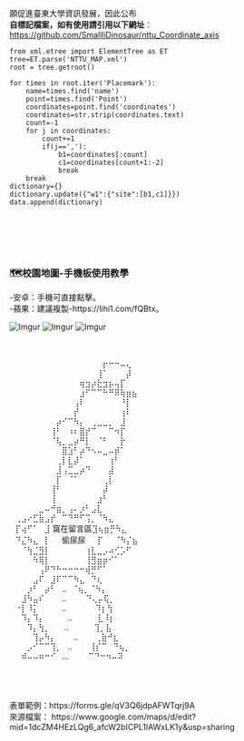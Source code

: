 願促進臺東大學資訊發展，因此公布
<br><strong>自標記檔案，如有使用請引用以下網址</strong>：
<br>
https://github.com/SmallliDinosaur/nttu_Coordinate_axis
```
from xml.etree import ElementTree as ET
tree=ET.parse('NTTU_MAP.xml')
root = tree.getroot()

for times in root.iter('Placemark'):
    name=times.find('name')
    point=times.find('Point')
    coordinates=point.find('coordinates')
    coordinates=str.strip(coordinates.text)
    count=-1
    for j in coordinates:
        count+=1
        if(j==','):
            b1=coordinates[:count]
            c1=coordinates[count+1:-2]
            break
    break
dictionary={}
dictionary.update({"w1":{"site":[b1,c1]}})
data.append(dictionary)
```

<br>
<br>
<br>
<br>
<h3>🗺️校園地圖-手機板使用教學</h3>
-安卓：手機可直接點擊。<br>
-蘋果：建議複製-https://lihi1.com/fQBtx。
<br>

![Imgur](https://i.imgur.com/U8fMIu3.jpeg "教學1")
![Imgur](https://i.imgur.com/yasqBhv.jpeg "教學2")
![Imgur](https://i.imgur.com/Wa1DMXJ.jpeg "教學3")


<br>
<br>⠀⠀⠀⠀⠀⠀⠀⠀⠀⠀⠀⠀⠀⠀⠀⠀⡖⠒⠒⠤⢄⠀⠀⠀
<br>⠀⠀⠀⠀⠀⠀⠀⠀⠀⠀⠀⠀⠀⠀⠀⢸⠁⠀⠀⠀⡼⠀⠀⠀⠀ ⠀
<br>⠀⠀⠀⠀⠀⠀⠀⠀⠀⠀⠀⠀⢶⣲⡴⣗⣲⡦⢤⡏⠀⠀⠀⠀⠀
<br>⠀⠀⠀⠀⠀⠀⠀⠀⠀⠀⠀⠀⣰⠋⠉⠉⠓⠛⠿⢷⣶⣦⠀⠀⠀
<br>⠀⠀⠀⠀⠀⠀⠀⠀⠀⠀⠀⢠⠇⠀⠀⠀⠀⠀⠀⠘⡇⠀⠀⠀⠀
<br>⠀⠀⠀⠀⠀⠀⠀⠀⠀⠀⠀⡞⠀⠀⠀⠀⠀⠀⠀⢰⠇⠀⠀⠀⠀
<br>⠀⠀⠀⠀⠀⠀⠀⠀⡴⠊⠉⠳⡄⠀⢀⣀⣀⡀⠀⣸⠀⠀⠀⠀⠀
<br>⠀⠀⠀⠀⠀⠀⠀⢸⠃⠀⠰⠆⣿⡞⠉⠀⠀⠉⠲⡏⠀⠀⠀⠀⠀
<br>⠀⠀⠀⠀⠀⠀⠀⠈⢧⡀⣀⡴⠛⡇⠀⠈⠃⠀⠀⡗⠀⠀⠀⠀⠀
<br>⠀⠀⠀⠀⠀⠀⠀⠀⠀⣿⣱⠃⡴⠙⠢⠤⣀⠤⡾⠁⠀⠀⠀⠀⠀
<br>⠀⠀⠀⠀⠀⠀⠀⠀⢀⡇⣇⡼⠁⠀⠀⠀⠀⢰⠃⠀⠀⠀⠀⠀⠀
<br>⠀⠀⠀⠀⠀⠀⠀⠀⣸⢠⣉⣀⡴⠙⠀⠀⠀⣼⠀⠀⠀⠀⠀⠀⠀
<br>⠀⠀⠀⠀⠀⠀⠀⠀⡏⠀⠈⠁⠀⠀⠀⠀⢀⡇⠀⠀⠀⠀⠀⠀⠀
<br>⠀⠀⠀⠀⠀⠀⠀⢸⠃⠀⠀⠀⠀⠀⠀⠀⡼⠀⠀⠀⠀⠀⠀⠀⠀
<br>⠀⠀⠀⠀⠀⠀⠀⢸⠀⠀⠀⠀⠀⠀⠀⣰⠃⠀⠀⠀⠀⠀⠀⠀⠀
<br>⠀⠀⠀⠀⠀⣀⠤⠚⣶⡀⢠⠄⡰⠃⣠⣇⠀⠀⠀⠀⠀⠀⠀⠀⠀
<br>⠀⢀⣠⠔⣋⣷⣠⡞⠀⠉⠙⠛⠋⢩⡀⠈⠳⣄⠀⠀⠀⠀⠀⠀⠀
<br>⠀⡏⢴⠋⠁⠀⣸ 窩在留言區⣹⢦⣶⡛⠳⣄⠀⠀⠀⠀⠀
<br>⠀⠙⣌⠳⣄⠀⡇⠀⠀偷尿尿⠀⠀⡏⠀⠀⠈⠳⡌⣦⠀⠀⠀⠀
<br>⠀⠀⠈⢳⣈⣻⡇⠀⠀⠀⠀⠀⠀⢰⣇⣀⡠⠴⢊⡡⠋⠀⠀⠀⠀
<br>⠀⠀⠀⠀⠳⢿⡇⠀⠀⠀⠀⠀⠀⢸⣻⣶⡶⠊⠁⠀⠀⠀⠀⠀⠀
<br>⠀⠀⠀⠀⠀⢠⠟⠙⠓⠒⠒⠒⠒⢾⡛⠋⠁⠀⠀⠀⠀⠀⠀⠀⠀
<br>⠀⠀⠀⠀⣠⠏⠀⣸⠏⠉⠉⠳⣄⠀⠙⢆⠀⠀⠀⠀⠀⠀⠀⠀⠀
<br>⠀⠀⠀⡰⠃⠀⡴⠃⠀..⠀⠈⢦⡀⠈⠳⡄⠀⠀⠀⠀⠀⠀⠀
<br>⠀⠀⣸⠳⣤⠎⠀⠀⠀..⠀⠀⠀ ⠙⢄⡤⢯⡀⠀⠀⠀⠀⠀⠀
<br>⠀⠐⡇⠸⡅⠀⠀⠀⠀..⠀⠀⠀⠀⠀⠹⡆⢳⠀⠀⠀⠀⠀⠀
<br>⠀⠀⠹⡄⠹⡄⠀⠀⠀⠀..⠀⠀ ⠀⠀⣇⠸⡆⠀⠀⠀⠀⠀
<br>⠀⠀⠀⠹⡄⢳⡀⠀⠀ ..⠀⠀ ⠀⠀⢹⡀⣧⠀⠀⠀⠀⠀
<br>⠀⠀⠀⠀⢹⡤⠳⡄⠀⠀⠀..⠀⠀⠀⢀⣷⠚⣆⠀⠀⠀⠀
<br>⠀⠀⠀⡠⠊⠉⠉⢹⡀⠀..⠀⠀⠀⢸⡎⠉⠀⠙⢦⡀⠀
<br>⠀⠀⠾⠤⠤⠶⠒⠊⠀...⠀⠀ ⠀⠉⠙⠒⠲⠤⠽⠀
<br>
<br>
<br>
<br>
<br>
表單範例：https://forms.gle/qV3Q6jdpAFWTqrj9A
<br>
來源檔案：
https://www.google.com/maps/d/edit?mid=1dcZM4HEzLQg6_afcW2bICPL1lAWxLK1y&usp=sharing
